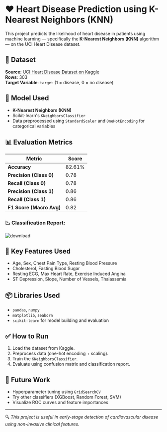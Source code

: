 # ❤️ Heart Disease Prediction using K-Nearest Neighbors (KNN)

This project predicts the likelihood of heart disease in patients using machine learning — specifically the **K-Nearest Neighbors (KNN)** algorithm — on the UCI Heart Disease dataset.

## 📁 Dataset

**Source**: [UCI Heart Disease Dataset on Kaggle](https://www.kaggle.com/datasets/mragpavank/heart-diseaseuci)  
**Rows**: 303  
**Target Variable**: `target` (1 = disease, 0 = no disease)

## 🧠 Model Used

- **K-Nearest Neighbors (KNN)**
- Scikit-learn's `KNeighborsClassifier`
- Data preprocessed using `StandardScaler` and `OneHotEncoding` for categorical variables

## 📊 Evaluation Metrics

| Metric      | Score |
|-------------|-------|
| **Accuracy**        | 82.61% |
| **Precision (Class 0)** | 0.78 |
| **Recall (Class 0)**    | 0.78 |
| **Precision (Class 1)** | 0.86 |
| **Recall (Class 1)**    | 0.86 |
| **F1 Score (Macro Avg)**| 0.82 |

### 📉 Classification Report:

![download](https://github.com/user-attachments/assets/1a138c06-bcdf-4e7d-a836-6c5551603d37)




## 📌 Key Features Used

- Age, Sex, Chest Pain Type, Resting Blood Pressure
- Cholesterol, Fasting Blood Sugar
- Resting ECG, Max Heart Rate, Exercise Induced Angina
- ST Depression, Slope, Number of Vessels, Thalassemia

## 📦 Libraries Used

- `pandas`, `numpy`
- `matplotlib`, `seaborn`
- `scikit-learn` for model building and evaluation

## ✅ How to Run

1. Load the dataset from Kaggle.
2. Preprocess data (one-hot encoding + scaling).
3. Train the `KNeighborsClassifier`.
4. Evaluate using confusion matrix and classification report.

## 🚀 Future Work

- Hyperparameter tuning using `GridSearchCV`
- Try other classifiers (XGBoost, Random Forest, SVM)
- Visualize ROC curves and feature importances

---

🔍 *This project is useful in early-stage detection of cardiovascular disease using non-invasive clinical features.*

